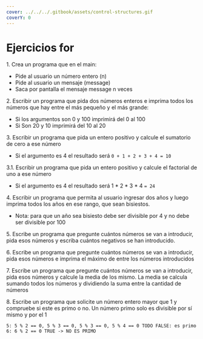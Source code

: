 ```yaml
---
cover: ../../../.gitbook/assets/control-structures.gif
coverY: 0
---
```


# Ejercicios for

1\. Crea un programa que en el main:&#x20;

* &#x20;Pide al usuario un número entero (n)&#x20;
* Pide al usuario un mensaje (message)&#x20;
* Saca por pantalla el mensaje message n veces&#x20;

2\. Escribir un programa que pida dos números enteros e imprima todos los números que hay entre el más pequeño y el más grande:&#x20;

* Si los argumentos son 0 y 100 imprimirá del 0 al 100&#x20;
* Si Son 20 y 10 imprimirá del 10 al 20&#x20;

3\. Escribir un programa que pida un entero positivo y calcule el sumatorio de cero a ese número&#x20;

* Si el argumento es 4 el resultado será `0 + 1 + 2 + 3 + 4 = 10`&#x20;

3.1. Escribir un programa que pida un entero positivo y calcule el factorial de uno a ese número&#x20;

* Si el argumento es 4 el resultado será 1 \* 2 \* 3  \* 4 `= 24`&#x20;

4\. Escribir un programa que permita al usuario ingresar dos años y luego imprima todos los años en ese rango, que sean bisiestos. &#x20;

* Nota: para que un año sea bisiesto debe ser divisible por 4 y no debe ser divisible por 100&#x20;

5\. Escribe un programa que pregunte cuántos números se van a introducir, pida esos números y escriba cuántos negativos se han introducido.&#x20;

6\. Escribe un programa que pregunte cuántos números se van a introducir, pida esos números e imprima el máximo de entre los números introducidos&#x20;

7\. Escribe un programa que pregunte cuántos números se van a introducir, pida esos números y calcule la media de los mismo. La media se calcula sumando todos los números y dividiendo la suma entre la cantidad de números &#x20;

8\. Escribe un programa que solicite un número entero mayor que 1 y compruebe si este es primo o no. Un número primo solo es divisible por sí mismo y por el 1&#x20;

```
5: 5 % 2 == 0, 5 % 3 == 0, 5 % 3 == 0, 5 % 4 == 0 TODO FALSE: es primo 
6: 6 % 2 == 0 TRUE -> NO ES PRIMO
```

